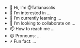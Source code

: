- 👋 Hi, I’m @Tatianasolis
- 👀 I’m interested in ...
- 🌱 I’m currently learning ...
- 💞️ I’m looking to collaborate on ...
- 📫 How to reach me ...
- 😄 Pronouns: ...
- ⚡ Fun fact: ...

<!---
Tatianasolis/Tatianasolis is a ✨ special ✨ repository because its `README.md` (this file) appears on your GitHub profile.
You can click the Preview link to take a look at your changes.
--->
